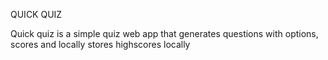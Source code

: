 QUICK QUIZ

Quick quiz is a simple quiz web app that generates questions with options, scores and locally stores highscores locally
